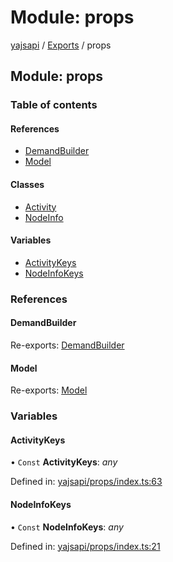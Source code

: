 # Module: props

[yajsapi](../yajsapi.md) / [Exports](./) / props

## Module: props

### Table of contents

#### References

* [DemandBuilder](props.md#demandbuilder)
* [Model](props.md#model)

#### Classes

* [Activity](../classes/props.activity.md)
* [NodeInfo](../classes/props.nodeinfo.md)

#### Variables

* [ActivityKeys](props.md#activitykeys)
* [NodeInfoKeys](props.md#nodeinfokeys)

### References

#### DemandBuilder

Re-exports: [DemandBuilder](../classes/props_builder.demandbuilder.md)

#### Model

Re-exports: [Model](../classes/props_base.model.md)

### Variables

#### ActivityKeys

• `Const` **ActivityKeys**: _any_

Defined in: [yajsapi/props/index.ts:63](https://github.com/golemfactory/yajsapi/blob/289a25a/yajsapi/props/index.ts#L63)

#### NodeInfoKeys

• `Const` **NodeInfoKeys**: _any_

Defined in: [yajsapi/props/index.ts:21](https://github.com/golemfactory/yajsapi/blob/289a25a/yajsapi/props/index.ts#L21)

